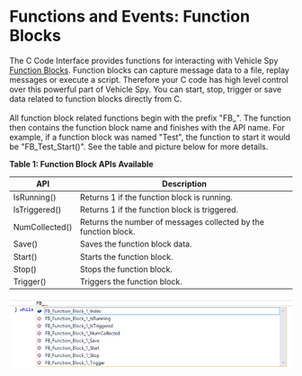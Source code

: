 # Functions and Events: Function Blocks

The C Code Interface provides functions for interacting with Vehicle Spy [Function Blocks](../../function-blocks/).  Function blocks can capture message data to a file, replay messages or execute a script. Therefore your C code has high level control over this powerful part of Vehicle Spy. You can start, stop, trigger or save data related to function blocks directly from C.\
\
All function block related functions begin with the prefix "FB\_". The function then contains the function block name and finishes with the API name. For example, if a function block was named "Test", the function to start it would be "FB\_Test\_Start()". See the table and picture below for more details.

**Table 1: Function Block APIs Available**

| API            | Description                                                     |
| -------------- | --------------------------------------------------------------- |
| IsRunning()    | Returns 1 if the function block is running.                     |
| IsTriggered()  | Returns 1 if the function block is triggered.                   |
| NumCollected() | Returns the number of messages collected by the function block. |
| Save()         | Saves the function block data.                                  |
| Start()        | Starts the function block.                                      |
| Stop()         | Stops the function block.                                       |
| Trigger()      | Triggers the function block.                                    |

![Figure 1: The C code project has full control of Vehicle Spy's function blocks - just type "FB\_".](../../../../.gitbook/assets/fblock_control.gif)
